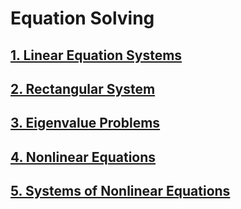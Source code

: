 # Equation Solving

## [1. Linear Equation Systems](https://github.com/nickovchinnikov/NumericalPython/blob/master/2.1.EquationSolving/1.LinearEquationSystems.ipynb)

## [2. Rectangular System](https://github.com/nickovchinnikov/NumericalPython/blob/master/2.1.EquationSolving/2.RectangularSystem.ipynb)

## [3. Eigenvalue Problems](https://github.com/nickovchinnikov/NumericalPython/blob/master/2.1.EquationSolving/3.EigenvalueProblems.ipynb)

## [4. Nonlinear Equations](https://github.com/nickovchinnikov/NumericalPython/blob/master/2.1.EquationSolving/4.NonlinearEquations.ipynb)

## [5. Systems of Nonlinear Equations](https://github.com/nickovchinnikov/NumericalPython/blob/master/2.1.EquationSolving/5.SystemsOfNonlinearEquations.ipynb)
